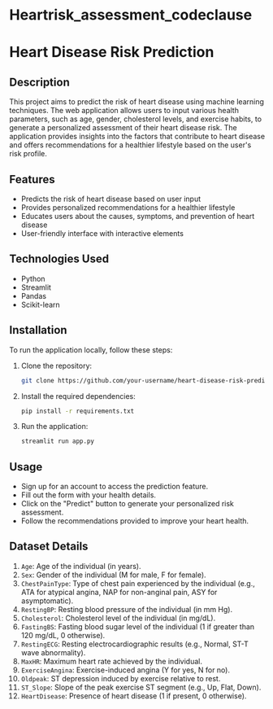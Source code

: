 # Heartrisk_assessment_codeclause


# Heart Disease Risk Prediction


## Description

This project aims to predict the risk of heart disease using machine learning techniques. The web application allows users to input various health parameters, such as age, gender, cholesterol levels, and exercise habits, to generate a personalized assessment of their heart disease risk. The application provides insights into the factors that contribute to heart disease and offers recommendations for a healthier lifestyle based on the user's risk profile.

## Features

- Predicts the risk of heart disease based on user input
- Provides personalized recommendations for a healthier lifestyle
- Educates users about the causes, symptoms, and prevention of heart disease
- User-friendly interface with interactive elements

## Technologies Used

- Python
- Streamlit
- Pandas
- Scikit-learn

## Installation

To run the application locally, follow these steps:

1. Clone the repository:

   ```bash
   git clone https://github.com/your-username/heart-disease-risk-prediction.git
   ```

2. Install the required dependencies:

   ```bash
   pip install -r requirements.txt
   ```

3. Run the application:

   ```bash
   streamlit run app.py
   ```

## Usage

- Sign up for an account to access the prediction feature.
- Fill out the form with your health details.
- Click on the "Predict" button to generate your personalized risk assessment.
- Follow the recommendations provided to improve your heart health.


## Dataset Details

1. `Age`: Age of the individual (in years).
2. `Sex`: Gender of the individual (M for male, F for female).
3. `ChestPainType`: Type of chest pain experienced by the individual (e.g., ATA for atypical angina, NAP for non-anginal pain, ASY for asymptomatic).
4. `RestingBP`: Resting blood pressure of the individual (in mm Hg).
5. `Cholesterol`: Cholesterol level of the individual (in mg/dL).
6. `FastingBS`: Fasting blood sugar level of the individual (1 if greater than 120 mg/dL, 0 otherwise).
7. `RestingECG`: Resting electrocardiographic results (e.g., Normal, ST-T wave abnormality).
8. `MaxHR`: Maximum heart rate achieved by the individual.
9. `ExerciseAngina`: Exercise-induced angina (Y for yes, N for no).
10. `Oldpeak`: ST depression induced by exercise relative to rest.
11. `ST_Slope`: Slope of the peak exercise ST segment (e.g., Up, Flat, Down).
12. `HeartDisease`: Presence of heart disease (1 if present, 0 otherwise).
